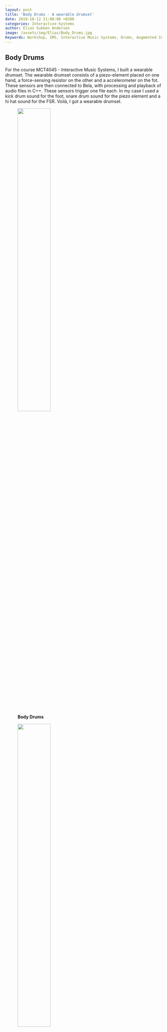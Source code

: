 ```yaml
---
layout: post
title: 'Body Drums - A wearable drumset'
date: 2019-10-12 11:00:00 +0200
categories: Interactive-Systems
author: Elias Sukken Andersen
image: /assets/img/Elias/Body_Drums.jpg
Keywords: Workshop, IMS, Interactive Music Systems, Drums, Augmented Instrument, C++, Bela
---
```


## Body Drums 
For the course MCT4045 - Interactive Music Systems, I built a wearable drumset.
The wearable drumset consists of a piezo-element placed on one hand, a force-sensing resistor on the other and a accelerometer on the fot. These sensors are then connected to Bela, with processing and playback of audio files in C++. These sensors trigger one file each. In my case I used a kick drum sound for the foot, snare drum sound for the piezo element and a hi hat sound for the FSR. Voilà, I got a wearable drumset.

<figure>
<img src="/assets/img/Elias/Body_Drums.jpg" width = "50%" align="center" />
<figcaption><strong>Body Drums</strong></figcaption>
</figure>

<figure>
<img src="/assets/img/Elias/Body_Drums.jpg" width = "50%" align="center" />
<figcaption><strong>Body Drums</strong></figcaption>
</figure>

